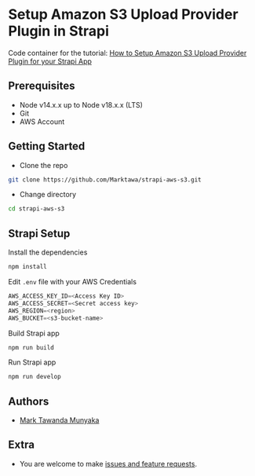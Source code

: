 # Setup Amazon S3 Upload Provider Plugin in Strapi

Code container for the tutorial: [How to Setup Amazon S3 Upload Provider Plugin for your Strapi App](https://strapi.io/blog/how-to-set-up-amazon-s3-upload-provider-plugin-for-our-strapi-app)

## Prerequisites

- Node v14.x.x up to Node v18.x.x (LTS)
- Git
- AWS Account

## Getting Started

- Clone the repo
```bash
git clone https://github.com/Marktawa/strapi-aws-s3.git
```

- Change directory
```bash
cd strapi-aws-s3
```

## Strapi Setup

Install the dependencies
```bash
npm install
```

Edit `.env` file with your AWS Credentials
```js
AWS_ACCESS_KEY_ID=<Access Key ID>
AWS_ACCESS_SECRET=<Secret access key>
AWS_REGION=<region>
AWS_BUCKET=<s3-bucket-name>
```

Build Strapi app
```bash
npm run build
```

Run Strapi app
```bash
npm run develop
```

## Authors

- [Mark Tawanda Munyaka](https://github.com/Marktawa)

## Extra

- You are welcome to make [issues and feature requests](https://github.com/Marktawa/strapi-aws-s3/issues).
